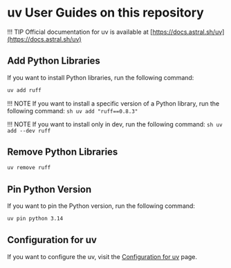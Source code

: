 # uv User Guides on this repository

!!! TIP
    Official documentation for uv is available at [https://docs.astral.sh/uv](https://docs.astral.sh/uv)

## Add Python Libraries
If you want to install Python libraries, run the following command:
```sh
uv add ruff
```

!!! NOTE
    If you want to install a specific version of a Python library, run the following command:
    ```sh
    uv add "ruff==0.8.3"
    ```

!!! NOTE
    If you want to install only in dev, run the following command:
    ```sh
    uv add --dev ruff
    ```

## Remove Python Libraries
```sh
uv remove ruff
```

## Pin Python Version
If you want to pin the Python version, run the following command:
```sh
uv pin python 3.14
```

## Configuration for uv
If you want to configure the uv, visit the [Configuration for uv](../configurations/uv.md) page.
